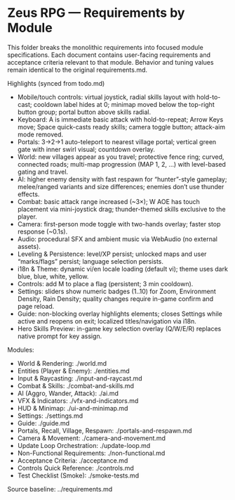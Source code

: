 # Zeus RPG — Requirements by Module

This folder breaks the monolithic requirements into focused module specifications. Each document contains user-facing requirements and acceptance criteria relevant to that module. Behavior and tuning values remain identical to the original requirements.md.

Highlights (synced from todo.md)
- Mobile/touch controls: virtual joystick, radial skills layout with hold-to-cast; cooldown label hides at 0; minimap moved below the top-right button group; portal button above skills radial.
- Keyboard: A is immediate basic attack with hold-to-repeat; Arrow Keys move; Space quick-casts ready skills; camera toggle button; attack-aim mode removed.
- Portals: 3→2→1 auto-teleport to nearest village portal; vertical green gate with inner swirl visual; countdown overlay.
- World: new villages appear as you travel; protective fence ring; curved, connected roads; multi-map progression (MAP 1, 2, …) with level-based gating and travel.
- AI: higher enemy density with fast respawn for “hunter”-style gameplay; melee/ranged variants and size differences; enemies don’t use thunder effects.
- Combat: basic attack range increased (~3×); W AOE has touch placement via mini-joystick drag; thunder-themed skills exclusive to the player.
- Camera: first-person mode toggle with two-hands overlay; faster stop response (~0.1s).
- Audio: procedural SFX and ambient music via WebAudio (no external assets).
- Leveling & Persistence: level/XP persist; unlocked maps and user “marks/flags” persist; language selection persists.
- i18n & Theme: dynamic vi/en locale loading (default vi); theme uses dark blue, blue, white, yellow.
- Controls: add M to place a flag (persistent; 3 min cooldown).
- Settings: sliders show numeric badges (1..10) for Zoom, Environment Density, Rain Density; quality changes require in-game confirm and page reload.
- Guide: non-blocking overlay highlights elements; closes Settings while active and reopens on exit; localized titles/navigation via i18n.
- Hero Skills Preview: in-game key selection overlay (Q/W/E/R) replaces native prompt for key assign.

Modules:
- World & Rendering: ./world.md
- Entities (Player & Enemy): ./entities.md
- Input & Raycasting: ./input-and-raycast.md
- Combat & Skills: ./combat-and-skills.md
- AI (Aggro, Wander, Attack): ./ai.md
- VFX & Indicators: ./vfx-and-indicators.md
- HUD & Minimap: ./ui-and-minimap.md
- Settings: ./settings.md
- Guide: ./guide.md
- Portals, Recall, Village, Respawn: ./portals-and-respawn.md
- Camera & Movement: ./camera-and-movement.md
- Update Loop Orchestration: ./update-loop.md
- Non-Functional Requirements: ./non-functional.md
- Acceptance Criteria: ./acceptance.md
- Controls Quick Reference: ./controls.md
- Test Checklist (Smoke): ./smoke-tests.md

Source baseline: ../requirements.md
